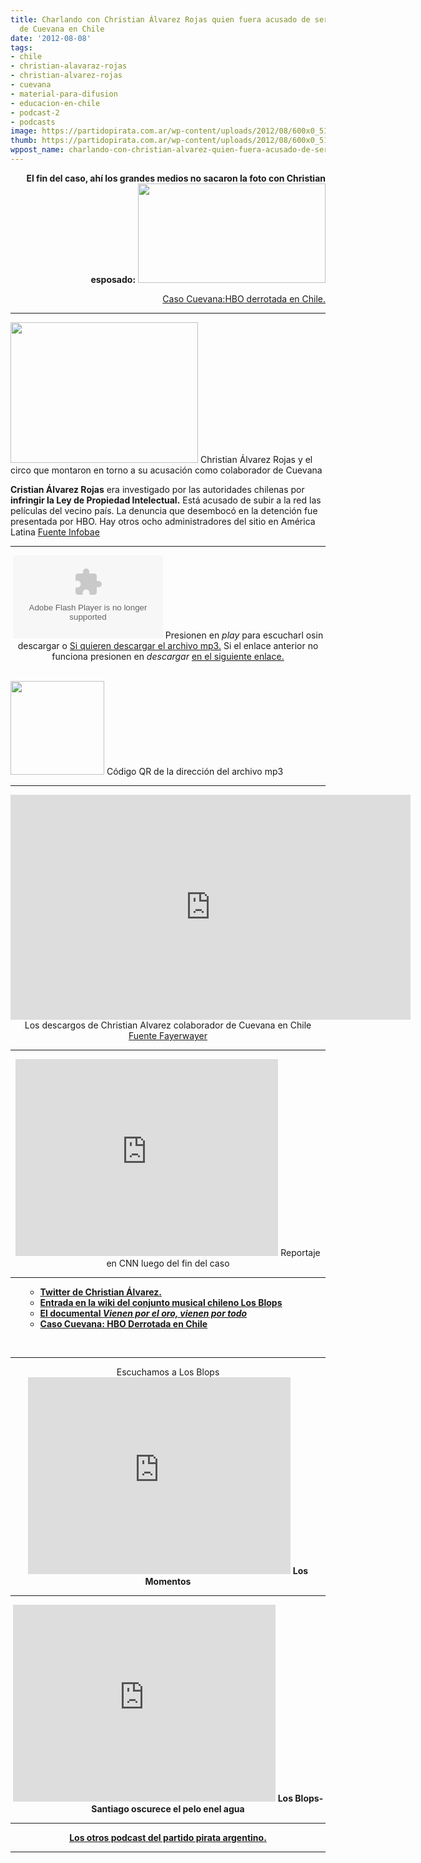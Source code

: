 ```yaml
---
title: Charlando con Christian Álvarez Rojas quien fuera acusado de ser administrador
  de Cuevana en Chile
date: '2012-08-08'
tags:
- chile
- christian-alavaraz-rojas
- christian-alvarez-rojas
- cuevana
- material-para-difusion
- educacion-en-chile
- podcast-2
- podcasts
image: https://partidopirata.com.ar/wp-content/uploads/2012/08/600x0_518671.jpg
thumb: https://partidopirata.com.ar/wp-content/uploads/2012/08/600x0_518671-150x150.jpg
wppost_name: charlando-con-christian-alvarez-quien-fuera-acusado-de-ser-administrador-de-cuevana-en-chile
---
```


<p style="text-align: right;"><strong>El fin del caso, ahí los grandes medios no sacaron la foto con Christian esposado:</strong>
<a href="https://partidopirata.com.ar/wp-content/uploads/2012/08/sin_cargos-300x159.jpg"><img class="alignright size-full wp-image-5821" title="sin_cargos-300x159" src="https://partidopirata.com.ar/wp-content/uploads/2012/08/sin_cargos-300x159.jpg" alt="" width="300" height="159" /></a></p>
<p style="text-align: right;"><a href="http://culturadigital.cl/wp/?p=2045" target="_blank">Caso Cuevana:HBO derrotada en Chile.</a></p>


<hr />

<a href="https://partidopirata.com.ar/wp-content/uploads/2012/08/600x0_518671.jpg"><img class="size-medium wp-image-5801" title="600x0_518671" src="https://partidopirata.com.ar/wp-content/uploads/2012/08/600x0_518671-300x225.jpg" alt="" width="300" height="225" /></a> Christian Álvarez Rojas y el circo que montaron en torno a su acusación como colaborador de Cuevana


<strong>Cristian Álvarez Rojas</strong> era investigado por las autoridades chilenas por<strong> infringir la Ley de Propiedad Intelectual.</strong> Está acusado de subir a la red las películas del vecino país. La denuncia que desembocó en la detención fue presentada por HBO. Hay otros ocho administradores del sitio en América Latina
<a href="http://www.infobae.com/notas/636859-Demoraron-al-administrador-en-Chile-del-sitio-de-peliculas-Cuevana.html" target="_blank">Fuente Infobae</a>

<hr />

<center>
<object id="player1368381" width="240" height="133" classid="clsid:d27cdb6e-ae6d-11cf-96b8-444553540000" codebase="http://download.macromedia.com/pub/shockwave/cabs/flash/swflash.cab#version=6,0,40,0"><param name="AllowScriptAccess" value="always" /><param name="allowFullScreen" value="true" /><param name="wmode" value="transparent" /><param name="src" value="http://www.ivoox.com/playerivoox_ee_1368381_1.html" /><param name="allowfullscreen" value="true" /><param name="allowscriptaccess" value="always" /><embed id="player1368381" width="240" height="133" type="application/x-shockwave-flash" src="http://www.ivoox.com/playerivoox_ee_1368381_1.html" AllowScriptAccess="always" allowFullScreen="true" wmode="transparent" allowfullscreen="true" allowscriptaccess="always" /></object>
Presionen en <em>play</em> para escucharl osin descargar o
<a href="http://www.ivoox.com/charlando-christian-alvarez-colaborador-cuevana-en_md_1368381_1.mp3" target="_blank">Si quieren descargar el archivo mp3.</a>
Si el enlace anterior no funciona presionen en <em>descargar</em> <a href="http://www.ivoox.com/charlando-christian-alvarez-colaborador-cuevana-en-audios-mp3_rf_1368381_1.html" target="_blank">en el siguiente enlace.</a></center>&nbsp;

<a href="https://partidopirata.com.ar/wp-content/uploads/2012/08/chart2.png"><img class="size-full wp-image-5800" title="chart" src="https://partidopirata.com.ar/wp-content/uploads/2012/08/chart2.png" alt="" width="150" height="150" /></a> Código QR de la dirección del archivo mp3


<hr />

<center>
<iframe src="https://www.youtube.com/embed/45IPGVqyJ0M?feature=player_embedded" frameborder="0" width="640" height="360"></iframe>
Los descargos de Christian Alvarez colaborador de Cuevana en Chile
<a href="http://www.fayerwayer.com/2012/03/fw-exclusivo-los-descargos-de-christian-alvarez-administrador-de-cuevana-video/" target="_blank">Fuente Fayerwayer</a>

<hr />

<iframe src="http://www.youtube.com/embed/O1vIh5VHVug" frameborder="0" width="420" height="315"></iframe>
Reportaje en CNN luego del fin del caso

</center>

<hr />

<ul>
<ul>
	<li><strong><a href="https://twitter.com/huronio" target="_blank">Twitter de Christian Álvarez.</a></strong></li>
	<li><strong><a href="https://es.wikipedia.org/wiki/Los_Blops" target="_blank">Entrada en la wiki del conjunto musical chileno Los Blops</a></strong></li>
	<li><strong><a href="https://partidopirata.com.ar/5436/vienen-por-el-oro-vienen-por-todo-documental" target="_blank">El documental <em>Vienen por el oro, vienen por todo</em></a></strong></li>
	<li><strong><a href="http://culturadigital.cl/wp/?p=2045" target="_blank">Caso Cuevana: HBO Derrotada en Chile</a></strong></li>
</ul>
</ul>
&nbsp;

<hr />

<center>Escuchamos a Los Blops
<iframe src="http://www.youtube.com/embed/nK_dg1bwCEE" frameborder="0" width="420" height="315"></iframe>
<strong>Los Momentos</strong></center>

<hr />
<p style="text-align: center;"><iframe src="http://www.youtube.com/embed/-0b02UV65C0" frameborder="0" width="420" height="315"></iframe>
<strong>Los Blops-Santiago oscurece el pelo enel agua</strong></p>


<hr />

<center>
<strong><a href="https://partidopirata.com.ar/857/indice-con-los-podcast-del-partido-pirata-argentino">Los otros podcast del partido pirata argentino.</a></strong></center>

<hr />
